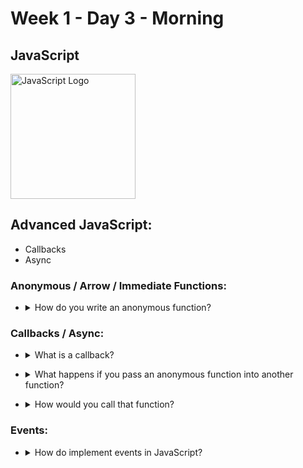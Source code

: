 # Week 1 - Day 3 - Morning

## JavaScript

<img src="https://cdn-images-1.medium.com/max/785/0*Co9Hk-VtMLfM08KH.png" alt="JavaScript Logo" width="200px">

## Advanced JavaScript:

* Callbacks
* Async

### Anonymous / Arrow / Immediate Functions:

* <details>
	<summary>How do you write an anonymous function?</summary>

	There are a few ways:

	Arrow Functions:

	```javascript
		()=>{
			console.log("My Arrow Function!");
		}();
	```

	Anonymous Functions:

	```javascript
		function(){
			console.log("Im a function without a name!");
		}();
	```

	Immediate Functions:

	```javascript
		(function(){
			console.log("Im a function without a name!, except any variables within definitions are only accessible within my scope.");
		})();
	```

</details>

### Callbacks / Async:

* <details>
	<summary>What is a callback?</summary>

	A callback is a function that is passed to another function that gets called at some point in the parent function.
</details>

* <details>
	<summary>What happens if you pass an anonymous function into another function?</summary>

	Its passed like a normal function, which you probably intend to call at some point. You can then decide to pass data back to it, so the parent function has access to this data.

	```javascript
		function getGroceries(){
			let groceries = ["milk", "bread", "eggs"];

			console.log(groceries);

			callFriend("will", (data)=>{
				for (let i = 0; i < data.length; i++){
					groceries.push(data[i]);
				}

				console.log(groceries);
			});

			console.log("I need groceries");
		}

		function callFriend(phone, cb){
			let friends = {
				"will":["bacon", "tomato", "lettuce"],
				"rob":["apple pie", "vanilla ice cream", "cake"]
			}

			let buddy = friends[phone];

			window.setTimeout(()=>{
				cb(buddy);
			},2000);
		}

		getGroceries()

	```
</details>

* <details>
	<summary>How would you call that function?</summary>

	You would call this function in the function that is being invoked in the parent.

	This is what's calling the callback, passing it data back to the parent / caller:

	```javascript
		cb(buddy);
	```
</details>

### Events:

* <details>
	<summary>How do implement events in JavaScript?</summary>


		```javascript
			$("someElement").click(function(){
				// This code gets executed when your element is clicked, but its not run just because we defined it here. Other things can run, while we wait for this event to trigger.

				console.log("You clicked me!");
			})
		```
</details>
